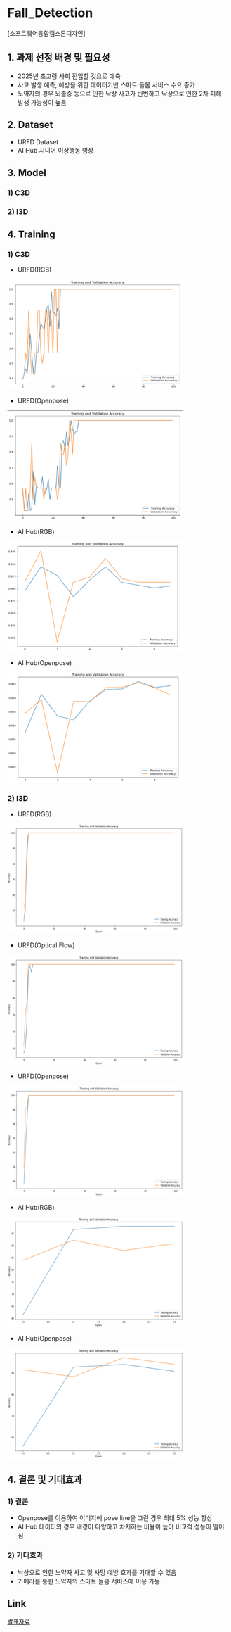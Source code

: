 # Fall_Detection

[소프트웨어융합캡스톤디자인]

## 1. 과제 선정 배경 및 필요성

- 2025년 초고령 사회 진입할 것으로 예측
- 사고 발생 예측, 예방을 위한 데이터기반 스마트 돌봄 서비스 수요 증가
- 노약자의 경우 뇌졸중 등으로 인한 낙상 사고가 빈번하고 낙상으로 인한 2차 피해 발생 가능성이 높음

## 2. Dataset

- URFD Dataset
- AI Hub 시니어 이상행동 영상

## 3. Model

### 1) C3D

### 2) I3D

## 4. Training

### 1) C3D

- URFD(RGB)

<img src="/img/urfd/c3d_rgb_epoch100.png" width="400" height="250">

- URFD(Openpose)

<img src="/img/urfd/c3d_pose_epoch100.png" width="400" height="250">

- AI Hub(RGB)

<img src="/img/aihub/c3d_rgb_epoch10.png" width="400" height="250">

- AI Hub(Openpose)

<img src="/img/aihub/c3d_pose_epoch10.png" width="400" height="250">

### 2) I3D

- URFD(RGB)

<img src="/img/urfd/i3d_imagenet_rgb_lr0.01_epoch100.png" width="400" height="250">

- URFD(Optical Flow)

<img src="/img/urfd/i3d_imagenet_flow_lr0.01_epoch100.png" width="400" height="250">

- URFD(Openpose)

<img src="/img/urfd/i3d_imagenet_pose_lr0.01_epoch100.png" width="400" height="250">

- AI Hub(RGB)

<img src="/img/aihub/i3d_imagenet_rgb_lr0.0025_epoch4.png" width="400" height="250">

- AI Hub(Openpose)

<img src="/img/aihub/i3d_imagenet_pose_lr0.0025_epoch4.png" width="400" height="250">

## 4. 결론 및 기대효과

### 1) 결론
- Openpose를 이용하여 이미지에 pose line을 그린 경우 최대 5% 성능 향상
- AI Hub 데이터의 경우 배경이 다양하고 차지하는 비율이 높아 비교적 성능이 떨어짐

### 2) 기대효과
- 낙상으로 인한 노약자 사고 및 사망 예방 효과를 기대할 수 있음
- 카메라를 통한 노약자의 스마트 돌봄 서비스에 이용 가능

## Link

[발표자료](https://drive.google.com/file/d/1FVipTl91Kh3r8U1L-D2zCsWObi-QkAS6/view?usp=sharing)
